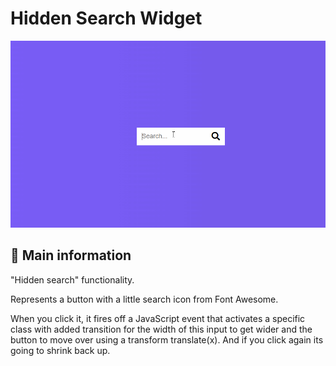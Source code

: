 # Hidden Search Widget

![cover](./assets/search.gif)

## 🦉 Main information

"Hidden search" functionality.

Represents a button with a little search icon from Font Awesome.

When you click it, it fires off a JavaScript event that activates a specific class with added transition for the width of this input to get wider and the button to move over using a transform translate(x). And if you click again its going to shrink back up.